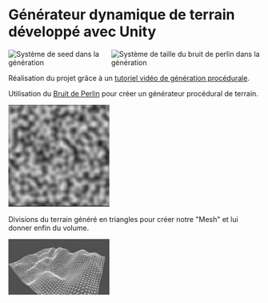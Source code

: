 <h1>Générateur dynamique de terrain développé avec Unity</h1>

<div style="display:flex;">
  <img src="./img/seed-system.gif" alt="Système de seed dans la génération" />
  <img src="./img/scale-noise.gif" alt="Système de taille du bruit de perlin dans la génération" />
</div>

<p>Réalisation du projet grâce à un <a href="https://www.youtube.com/watch?v=cNY2s5Kq9lE&list=PLUWxWDlz8PYLIG5w43tcZdaglQgXAQIPs" target="_blank">tutoriel vidéo de génération procédurale</a>.</p>

<p>Utilisation du <a href="https://fr.wikipedia.org/wiki/Bruit_de_Perlin" target="_blank">Bruit de Perlin</a> pour créer un générateur procédural de terrain.</p>
<img style="width:40%;height:auto;margin:auto;" src="./img/perlinnoise.jpg" alt="Bruit de Perlin utilisé dans la génération procédurale" />

<p>Divisions du terrain généré en triangles pour créer notre "Mesh" et lui donner enfin du volume.</p>
<img style="width:40%;height:auto;margin:auto;" src="./img/terrain-perlin.png" alt="Terrain divisé en vertices" />
